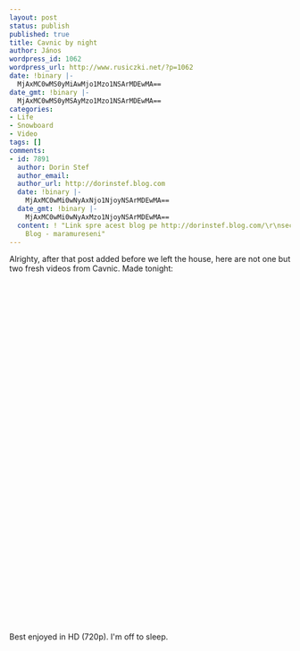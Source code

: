 ```yaml
---
layout: post
status: publish
published: true
title: Cavnic by night
author: János
wordpress_id: 1062
wordpress_url: http://www.rusiczki.net/?p=1062
date: !binary |-
  MjAxMC0wMS0yMiAwMjo1Mzo1NSArMDEwMA==
date_gmt: !binary |-
  MjAxMC0wMS0yMSAyMzo1Mzo1NSArMDEwMA==
categories:
- Life
- Snowboard
- Video
tags: []
comments:
- id: 7891
  author: Dorin Stef
  author_email: 
  author_url: http://dorinstef.blog.com
  date: !binary |-
    MjAxMC0wMi0wNyAxNjo1NjoyNSArMDEwMA==
  date_gmt: !binary |-
    MjAxMC0wMi0wNyAxMzo1NjoyNSArMDEwMA==
  content: ! "Link spre acest blog pe http://dorinstef.blog.com/\r\nsectiunea Index
    Blog - maramureseni"
---
```

<p>Alrighty, after that post added before we left the house, here are not one but two fresh videos from Cavnic. Made tonight:</p>
<p><object width="500" height="300"><param name="movie" value="http://www.youtube.com/v/w0nPNHSCMP0&hl=en_US&fs=1&rel=0&color1=0x2b405b&color2=0x6b8ab6&hd=1"></param><param name="allowFullScreen" value="true"></param><param name="allowscriptaccess" value="always"></param><embed src="http://www.youtube.com/v/w0nPNHSCMP0&hl=en_US&fs=1&rel=0&color1=0x2b405b&color2=0x6b8ab6&hd=1" type="application/x-shockwave-flash" allowscriptaccess="always" allowfullscreen="true" width="500" height="300"></embed></object></p>
<p><object width="500" height="300"><param name="movie" value="http://www.youtube.com/v/eQU5VcMl1AE&hl=en_US&fs=1&rel=0&color1=0x2b405b&color2=0x6b8ab6&hd=1"></param><param name="allowFullScreen" value="true"></param><param name="allowscriptaccess" value="always"></param><embed src="http://www.youtube.com/v/eQU5VcMl1AE&hl=en_US&fs=1&rel=0&color1=0x2b405b&color2=0x6b8ab6&hd=1" type="application/x-shockwave-flash" allowscriptaccess="always" allowfullscreen="true" width="500" height="300"></embed></object></p>
<p>Best enjoyed in HD (720p). I'm off to sleep.</p>
